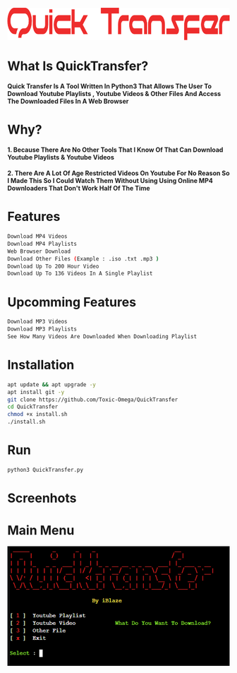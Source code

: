 <p align="center">
  <img width="950" height="73" src="https://github.com/Toxic-Omega/QuickTransfer/blob/main/Screenshots/quicktransfer.png">
</p>

##
# What Is QuickTransfer?
#### Quick Transfer Is A Tool Written In Python3 That Allows The User To Download Youtube Playlists , Youtube Videos & Other Files And Access The Downloaded Files In A Web Browser
# Why?
#### 1. Because There Are No Other Tools That I Know Of That Can Download Youtube Playlists & Youtube Videos
#### 2. There Are A Lot Of Age Restricted Videos On Youtube For No Reason So I Made This So I Could Watch Them Without Using Using Online MP4 Downloaders That Don't Work Half Of The Time
# Features
```sh
Download MP4 Videos
Download MP4 Playlists
Web Browser Download
Download Other Files (Example : .iso .txt .mp3 )
Download Up To 200 Hour Video
Download Up To 136 Videos In A Single Playlist
```
# Upcomming Features
```sh
Download MP3 Videos
Download MP3 Playlists
See How Many Videos Are Downloaded When Downloading Playlist
```
# Installation
```sh
apt update && apt upgrade -y
apt install git -y
git clone https://github.com/Toxic-Omega/QuickTransfer
cd QuickTransfer
chmod +x install.sh
./install.sh
```
# Run
```sh
python3 QuickTransfer.py
```
# Screenhots
<p align="center">
  <h1>Main Menu</h1>
</p>

<p align="center">
  <img width="606" height="271" src="https://github.com/Toxic-Omega/QuickTransfer/blob/main/Screenshots/mm.png">
</p>
